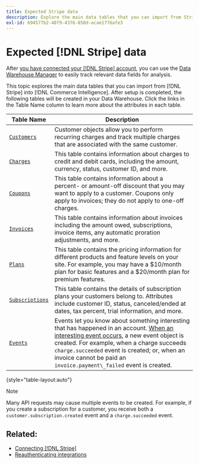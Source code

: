 ```yaml
---
title: Expected Stripe data
description: Explore the main data tables that you can import from Stripe into Commerce Intelligence.
exl-id: 694577b2-48f9-4376-850d-acae1776afe3
---
```

# Expected [!DNL Stripe] data

After [you have connected your [!DNL Stripe] account](../integrations/stripe.md), you can use the [Data Warehouse Manager](../../../data-analyst/data-warehouse-mgr/tour-dwm.md) to easily track relevant data fields for analysis.

This topic explores the main data tables that you can import from [!DNL Stripe] into [!DNL Commerce Intelligence]. After setup is completed, the following tables will be created in your Data Warehouse. Click the links in the Table Name column to learn more about the attributes in each table.

| **Table Name** | **Description** |
|-----|-----|
| [`Customers`](https://stripe.com/docs/sources/customers) | Customer objects allow you to perform recurring charges and track multiple charges that are associated with the same customer. |
| [`Charges`](https://stripe.com/docs/payments/payment-intents/migration/charges) | This table contains information about charges to credit and debit cards, including the amount, currency, status, customer ID, and more. |
| [`Coupons`](https://stripe.com/docs/api/coupons/object) | This table contains information about a percent- or amount-off discount that you may want to apply to a customer. Coupons only apply to invoices; they do not apply to one-off charges. |
| [`Invoices`](https://stripe.com/docs/billing/migration/invoice-states) | This table contains information about invoices including the amount owed, subscriptions, invoice items, any automatic proration adjustments, and more. |
| [`Plans`](https://stripe.com/docs/api/plans/object) | This table contains the pricing information for different products and feature levels on your site. For example, you may have a $10/month plan for basic features and a $20/month plan for premium features. |
| [`Subscriptions`](https://stripe.com/docs/api/subscriptions/object) | This table contains the details of subscription plans your customers belong to. Attributes include customer ID, status, canceled/ended at dates, tax percent, trial information, and more. |
| [`Events`](https://stripe.com/docs/development/dashboard/events) | Events let you know about something interesting that has happened in an account. [When an interesting event occurs](https://stripe.com/docs/api/events/types), a new event object is created. For example, when a charge succeeds `charge.succeeded` event is created; or, when an invoice cannot be paid an `invoice.payment\_failed` event is created. |

{style="table-layout:auto"}

>[!NOTE]
>
>Many API requests may cause multiple events to be created. For example, if you create a subscription for a customer, you receive both a `customer.subscription.created` event and a  `charge.succeeded` event.

## Related:

* [Connecting [!DNL Stripe]](../integrations/stripe.md)
* [Reauthenticating integrations](https://experienceleague.adobe.com/docs/commerce-knowledge-base/kb/how-to/mbi-reauthenticating-integrations.html)
